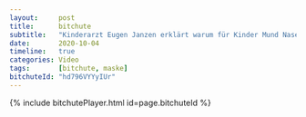 ```yaml
---
layout:     post
title:      bitchute
subtitle:   "Kinderarzt Eugen Janzen erklärt warum für Kinder Mund Nasen Schutz so gefährlich ist."
date:       2020-10-04
timeline:   true
categories: Video
tags:       [bitchute, maske]
bitchuteId: "hd796VYYyIUr"
---
```


{% include bitchutePlayer.html id=page.bitchuteId %}
